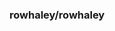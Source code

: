 ### rowhaley/rowhaley

<!--

Bob Whaley was a white water canoeist in Charlottesville Virginia.  His
map is a mosaic of topo maps covering a wall in his house.  For over 
40 years he inked in all his canoe trips on the rivers and
creeks in Virginia and the surrounding states.

This project is to save this map in virtual form.

-->
